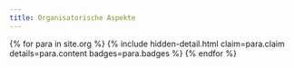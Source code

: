 ```yaml
---
title: Organisatorische Aspekte
---
```


<dl>

{% for para in site.org %}
    {% include hidden-detail.html claim=para.claim details=para.content badges=para.badges %}
{% endfor %}

</dl>
